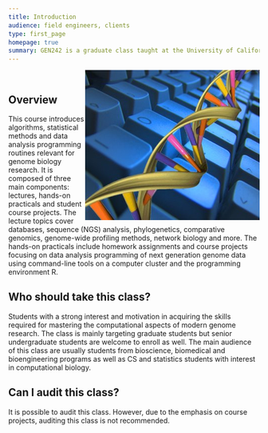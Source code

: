 ```yaml
---
title: Introduction
audience: field engineers, clients
type: first_page
homepage: true
summary: GEN242 is a graduate class taught at the University of California, Riverside. Currently, the main instructor is <a href="http://girke.bioinformatics.ucr.edu/">Thomas Girke</a>.
---
```


<img align="right" title="gen242logo" src="GEN242_home_images/logo1.jpg"><img/>

## Overview

This course introduces algorithms, statistical methods and data analysis programming 
routines relevant for genome biology research. It is composed of three main components:
lectures, hands-on practicals and student course projects. The lecture topics cover databases, sequence 
(NGS) analysis, phylogenetics, comparative genomics, genome-wide profiling methods, 
network biology and more. The hands-on practicals include homework assignments and 
course projects focusing on data analysis programming of next generation genome data 
using command-line tools on a computer cluster and the programming environment R. 

## Who should take this class?

Students with a strong interest and motivation in acquiring the skills required for mastering
the computational aspects of modern genome research. The class is mainly
targeting graduate students but senior undergraduate students are welcome to
enroll as well. The main audience of this class are usually students from
bioscience, biomedical and bioengineering programs as well as CS and statistics
students with interest in computational biology.

## Can I audit this class?

It is possible to audit this class. However, due to the emphasis on course projects, auditing this class is not recommended. 

